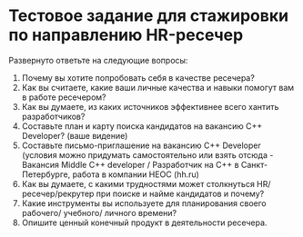 # Тестовое задание для стажировки по направлению HR-ресечер

Развернуто ответьте на следующие вопросы:
1. Почему вы хотите попробовать себя в качестве ресечера?
2. Как вы считаете, какие ваши личные качества и навыки помогут вам в работе ресечером?
3. Как вы думаете, из каких источников эффективнее всего хантить разработчиков? 
4. Составьте план и карту поиска кандидатов на вакансию C++ Developer? (ваше видение)
5. Составьте письмо-приглашение на вакансию C++ Developer (условия можно придумать самостоятельно или взять отсюда - Вакансия Middle C++ developer / Разработчик на C++ в Санкт-Петербурге, работа в компании НЕОС (hh.ru)
6. Как вы думаете, с какими трудностями может столкнуться HR/ресечер/рекрутер при поиске и найме кандидатов и почему?
7. Какие инструменты вы используете для планирования своего рабочего/ учебного/ личного времени? 
8. Опишите ценный конечный продукт в деятельности ресечера.